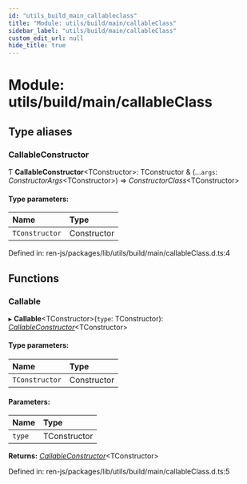 ```yaml
---
id: "utils_build_main_callableclass"
title: "Module: utils/build/main/callableClass"
sidebar_label: "utils/build/main/callableClass"
custom_edit_url: null
hide_title: true
---
```


# Module: utils/build/main/callableClass

## Type aliases

### CallableConstructor

Ƭ **CallableConstructor**<TConstructor\>: TConstructor & (...`args`: *ConstructorArgs*<TConstructor\>) => *ConstructorClass*<TConstructor\>

#### Type parameters:

Name | Type |
:------ | :------ |
`TConstructor` | Constructor |

Defined in: ren-js/packages/lib/utils/build/main/callableClass.d.ts:4

## Functions

### Callable

▸ **Callable**<TConstructor\>(`type`: TConstructor): [*CallableConstructor*](utils_build_main_callableclass.md#callableconstructor)<TConstructor\>

#### Type parameters:

Name | Type |
:------ | :------ |
`TConstructor` | Constructor |

#### Parameters:

Name | Type |
:------ | :------ |
`type` | TConstructor |

**Returns:** [*CallableConstructor*](utils_build_main_callableclass.md#callableconstructor)<TConstructor\>

Defined in: ren-js/packages/lib/utils/build/main/callableClass.d.ts:5
